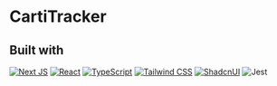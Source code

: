 # CartiTracker

## Built with

[![Next JS](https://img.shields.io/badge/Next-black?style=for-the-badge&logo=next.js&logoColor=white)](https://nextjs.org/)
[![React](https://img.shields.io/badge/react-%2320232a.svg?style=for-the-badge&logo=react&logoColor=%2361DAFB)](https://reactjs.org/)
[![TypeScript](https://img.shields.io/badge/typescript-%23007ACC.svg?style=for-the-badge&logo=typescript&logoColor=white)](https://www.typescriptlang.org/)
[![Tailwind CSS](https://img.shields.io/badge/tailwindcss-%2338B2AC.svg?style=for-the-badge&logo=tailwind-css&logoColor=white)](https://tailwindcss.com/)
[![ShadcnUI](https://img.shields.io/badge/shadcn%2Fui-000?style=for-the-badge&logo=shadcnui&logoColor=fff)](https://ui.shadcn.com/)
![Jest](https://img.shields.io/badge/-jest-%23C21325?style=for-the-badge&logo=jest&logoColor=white)
